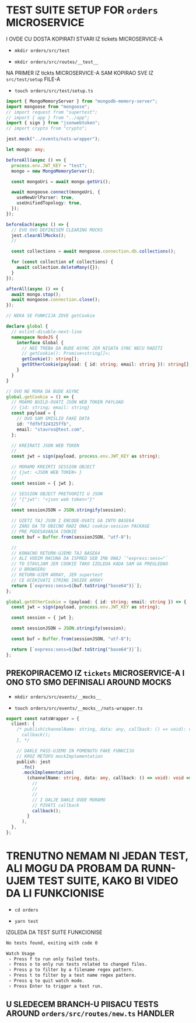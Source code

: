 # TEST SUITE SETUP FOR `orders` MICROSERVICE

I OVDE CU DOSTA KOPIRATI STVARI IZ tickets MICROSERVICE-A

- `mkdir orders/src/test`

- `mkdir orders/src/routes/__test__`

NA PRIMER IZ tickts MICROSERVICE-A SAM KOPIRAO SVE IZ `src/test/setup` FILE-A

- `touch orders/src/test/setup.ts`

```ts
import { MongoMemoryServer } from "mongodb-memory-server";
import mongoose from "mongoose";
// import request from "supertest";
// import { app } from "../app";
import { sign } from "jsonwebtoken";
// import crypto from "crypto";

jest.mock("../events/nats-wrapper");

let mongo: any;

beforeAll(async () => {
  process.env.JWT_KEY = "test";
  mongo = new MongoMemoryServer();

  const mongoUri = await mongo.getUri();

  await mongoose.connect(mongoUri, {
    useNewUrlParser: true,
    useUnifiedTopology: true,
  });
});

beforeEach(async () => {
  // EVO OVO DEFINISEM CLEARING MOCKS
  jest.clearAllMocks();
  //

  const collections = await mongoose.connection.db.collections();

  for (const collection of collections) {
    await collection.deleteMany({});
  }
});

afterAll(async () => {
  await mongo.stop();
  await mongoose.connection.close();
});

// NEKA SE FUNKCIJA ZOVE getCookie

declare global {
  // eslint-disable-next-line
  namespace NodeJS {
    interface Global {
      // NEE TREBA DA BUDE ASYNC JER NISATA SYNC NECU RADITI
      // getCookie(): Promise<string[]>;
      getCookie(): string[];
      getOtherCookie(payload: { id: string; email: string }): string[];
    }
  }
}

// OVO NE MORA DA BUDE ASYNC
global.getCookie = () => {
  // MOAMO BUILD-OVATI JSON WEB TOKEN PAYLOAD
  // {id: string; email: string}
  const payload = {
    // OVO SAM SMISLIO FAKE DATA
    id: "fdfhf324325ffb",
    email: "stavros@test.com",
  };

  // KREIRATI JSON WEB TOKEN
  //
  const jwt = sign(payload, process.env.JWT_KEY as string);

  // MORAMO KREIRTI SESSION OBJECT
  // {jwt: <JSON WEB TOKEN> }
  //
  const session = { jwt };

  // SESSION OBJECT PRETVORITI U JSON
  // "{"jwt": "<json web token>"}"
  //
  const sessionJSON = JSON.stringify(session);

  // UZETI TAJ JSON I ENCODE-OVATI GA INTO BASE64
  // ZANS DA TO OBICNO RADI ONAJ cookie-session PACKAGE
  // PRE PODESAVANJA COOKIE
  const buf = Buffer.from(sessionJSON, "utf-8");

  //
  // KONACNO RETURN-UJEMO TAJ BASE64
  // ALI VODIM RACUNA DA ISPRED SEB IMA ONAJ `"express:sess="`
  // TO STAVLJAM JER COOKIE TAKO IZGLEDA KADA SAM GA PREGLEDAO
  // U BROWSERU
  // RETURN-UJEM ARRAY, JER supertest
  // CE OCEKIVATI STRING INSIDE ARRAY
  return [`express:sess=${buf.toString("base64")}`];
};

global.getOtherCookie = (payload: { id: string; email: string }) => {
  const jwt = sign(payload, process.env.JWT_KEY as string);

  const session = { jwt };

  const sessionJSON = JSON.stringify(session);

  const buf = Buffer.from(sessionJSON, "utf-8");

  return [`express:sess=${buf.toString("base64")}`];
};
```

## PREKOPIRACEMO IZ `tickets` MICROSERVICE-A I ONO STO SMO DEFINISALI AROUND MOCKS

- `mkdir orders/src/events/__mocks__`

- `touch orders/src/events/__mocks__/nats-wrapper.ts`

```ts
export const natsWrapper = {
  client: {
    /* publish(channelName: string, data: any, callback: () => void): void {
      callback();
    }, */

    // DAKLE PASS-UJEMO IN POMENUTU FAKE FUNKCIJU
    // KROZ METOFU mockImplementation
    publish: jest
      .fn()
      .mockImplementation(
        (channelName: string, data: any, callback: () => void): void => {
          //
          //
          //
          // I DALJE DAKLE OVDE MORAMO
          // PZVATI callback
          callback();
        }
      ),
  },
};
```

# TRENUTNO NEMAM NI JEDAN TEST, ALI MOGU DA PROBAM DA RUNN-UJEM TEST SUITE, KAKO BI VIDEO DA LI FUNKCIONISE

- `cd orders`

- `yarn test`

IZGLEDA DA TEST SUITE FUNKCIONISE

```zsh
No tests found, exiting with code 0

Watch Usage
 › Press f to run only failed tests.
 › Press o to only run tests related to changed files.
 › Press p to filter by a filename regex pattern.
 › Press t to filter by a test name regex pattern.
 › Press q to quit watch mode.
 › Press Enter to trigger a test run.
```

## U SLEDECEM BRANCH-U PIISACU TESTS AROUND `orders/src/routes/new.ts` HANDLER



